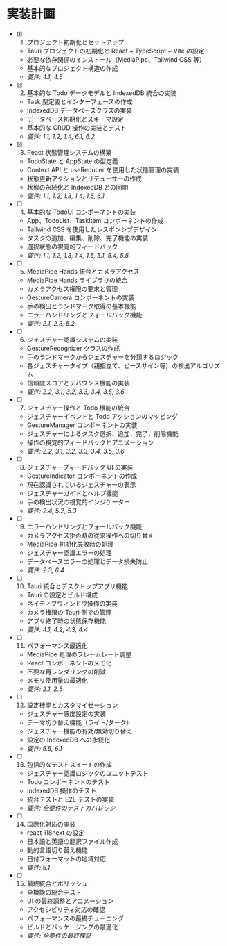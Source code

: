 <!-- @format -->

# 実装計画

- [x] 1. プロジェクト初期化とセットアップ

  - Tauri プロジェクトの初期化と React + TypeScript + Vite の設定
  - 必要な依存関係のインストール（MediaPipe、Tailwind CSS 等）
  - 基本的なプロジェクト構造の作成
  - _要件: 4.1, 4.5_

- [x] 2. 基本的な Todo データモデルと IndexedDB 統合の実装

  - Task 型定義とインターフェースの作成
  - IndexedDB データベースクラスの実装
  - データベース初期化とスキーマ設定
  - 基本的な CRUD 操作の実装とテスト
  - _要件: 1.1, 1.2, 1.4, 6.1, 6.2_

- [x] 3. React 状態管理システムの構築

  - TodoState と AppState の型定義
  - Context API と useReducer を使用した状態管理の実装
  - 状態更新アクションとリデューサーの作成
  - 状態の永続化と IndexedDB との同期
  - _要件: 1.1, 1.2, 1.3, 1.4, 1.5, 6.1_

- [ ] 4. 基本的な TodoUI コンポーネントの実装

  - App、TodoList、TaskItem コンポーネントの作成
  - Tailwind CSS を使用したレスポンシブデザイン
  - タスクの追加、編集、削除、完了機能の実装
  - 選択状態の視覚的フィードバック
  - _要件: 1.1, 1.2, 1.3, 1.4, 1.5, 5.1, 5.4, 5.5_

- [ ] 5. MediaPipe Hands 統合とカメラアクセス

  - MediaPipe Hands ライブラリの統合
  - カメラアクセス権限の要求と管理
  - GestureCamera コンポーネントの実装
  - 手の検出とランドマーク取得の基本機能
  - エラーハンドリングとフォールバック機能
  - _要件: 2.1, 2.3, 5.2_

- [ ] 6. ジェスチャー認識システムの実装

  - GestureRecognizer クラスの作成
  - 手のランドマークからジェスチャーを分類するロジック
  - 各ジェスチャータイプ（親指立て、ピースサイン等）の検出アルゴリズム
  - 信頼度スコアとデバウンス機能の実装
  - _要件: 2.2, 3.1, 3.2, 3.3, 3.4, 3.5, 3.6_

- [ ] 7. ジェスチャー操作と Todo 機能の統合

  - ジェスチャーイベントと Todo アクションのマッピング
  - GestureManager コンポーネントの実装
  - ジェスチャーによるタスク選択、追加、完了、削除機能
  - 操作の視覚的フィードバックとアニメーション
  - _要件: 2.2, 3.1, 3.2, 3.3, 3.4, 3.5, 3.6_

- [ ] 8. ジェスチャーフィードバック UI の実装

  - GestureIndicator コンポーネントの作成
  - 現在認識されているジェスチャーの表示
  - ジェスチャーガイドとヘルプ機能
  - 手の検出状況の視覚的インジケーター
  - _要件: 2.4, 5.2, 5.3_

- [ ] 9. エラーハンドリングとフォールバック機能

  - カメラアクセス拒否時の従来操作への切り替え
  - MediaPipe 初期化失敗時の処理
  - ジェスチャー認識エラーの処理
  - データベースエラーの処理とデータ損失防止
  - _要件: 2.3, 6.4_

- [ ] 10. Tauri 統合とデスクトップアプリ機能

  - Tauri の設定とビルド構成
  - ネイティブウィンドウ操作の実装
  - カメラ権限の Tauri 側での管理
  - アプリ終了時の状態保存機能
  - _要件: 4.1, 4.2, 4.3, 4.4_

- [ ] 11. パフォーマンス最適化

  - MediaPipe 処理のフレームレート調整
  - React コンポーネントのメモ化
  - 不要な再レンダリングの削減
  - メモリ使用量の最適化
  - _要件: 2.1, 2.5_

- [ ] 12. 設定機能とカスタマイゼーション

  - ジェスチャー感度設定の実装
  - テーマ切り替え機能（ライト/ダーク）
  - ジェスチャー機能の有効/無効切り替え
  - 設定の IndexedDB への永続化
  - _要件: 5.5, 6.1_

- [ ] 13. 包括的なテストスイートの作成

  - ジェスチャー認識ロジックのユニットテスト
  - Todo コンポーネントのテスト
  - IndexedDB 操作のテスト
  - 統合テストと E2E テストの実装
  - _要件: 全要件のテストカバレッジ_

- [ ] 14. 国際化対応の実装

  - react-i18next の設定
  - 日本語と英語の翻訳ファイル作成
  - 動的言語切り替え機能
  - 日付フォーマットの地域対応
  - _要件: 5.1_

- [ ] 15. 最終統合とポリッシュ
  - 全機能の統合テスト
  - UI の最終調整とアニメーション
  - アクセシビリティ対応の確認
  - パフォーマンスの最終チューニング
  - ビルドとパッケージングの最適化
  - _要件: 全要件の最終検証_
